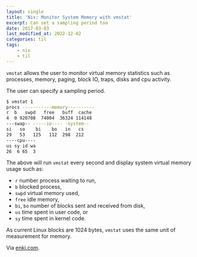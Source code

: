 ```yaml
---
layout: single
title: 'Nix: Monitor System Memory with vmstat'
excerpt: Can set a sampling period too
date: 2017-03-03
last_modified_at: 2022-12-02
categories: til
tags:
    - nix
    - til
---
```


`vmstat` allows the user to monitor virtual memory statistics such as processes,
memory, paging, block IO, traps, disks and cpu activity.

The user can specify a sampling period.

```bash
$ vmstat 1
procs -----------memory----------
r  b   swpd   free   buff  cache
4  0 920708  74004  36324 114148
---swap-- -----io---- -system--
si   so    bi    bo   in   cs
29   53   125   112  298  212
----cpu----
us sy id wa
26  6 65  3
```

The above will run `vmstat` every second and display system virtual memory usage
such as:

-   `r` number process waiting to run,
-   `b` blocked process,
-   `swpd` virtual memory used,
-   `free` idle memory,
-   `bi`, `bo` number of blocks sent and received from disk,
-   `us` time spent in user code, or
-   `sy` time spent in kernel code.

As current Linux blocks are 1024 bytes, `vmstat` uses the same unit of measurement
for memory.

Via [enki.com](https://app.enkipro.com/#/insight/55c93d553d25fc2e0079a8b4).
